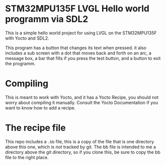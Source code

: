 # STM32MPU135F LVGL Hello world programm via SDL2

This is a simple hello world project for using LVGL on the STM32MPU135F with Yocto and SDL2.  
  
This program has a button that changes its text when pressed.
it also includes a sub screen with a dot that moves back and forth on an arc, a message box, a bar that fills if you press the test button, and a button to exit the programm.

# Compiling

This is meant to work with Yocto, and it has a Yocto Recipe, you should not worry about compiling it manually.
Consult the Yocto Documentation if you want to know how to add a recipe.

# The recipe file

This repo includes a `.bb` file, this is a copy of the file that is one directory above this one, which is not tracked by git. The bb file is intended to me a directory above the git directory, so if you clone this, be sure to copy the bb file to the right place.
